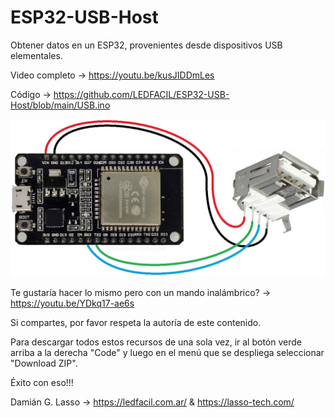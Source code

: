 # ESP32-USB-Host
Obtener datos en un ESP32, provenientes desde dispositivos USB elementales.

Video completo -> https://youtu.be/kusJIDDmLes

Código -> https://github.com/LEDFACIL/ESP32-USB-Host/blob/main/USB.ino

![INFO](https://github.com/LEDFACIL/ESP32-USB-Host/blob/main/conexion.jpg)

Te gustaría hacer lo mismo pero con un mando inalámbrico? -> https://youtu.be/YDkq17-ae6s

Si compartes, por favor respeta la autoría de este contenido.

Para descargar todos estos recursos de una sola vez, ir al botón verde arriba a la derecha "Code" y luego en el menú que se despliega seleccionar "Download ZIP".

Éxito con eso!!!

Damián G. Lasso -> https://ledfacil.com.ar/ & https://lasso-tech.com/
